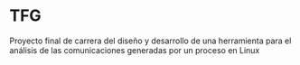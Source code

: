 # TFG
Proyecto final de carrera del diseño y desarrollo de una herramienta para el análisis de las comunicaciones generadas por un proceso en Linux
